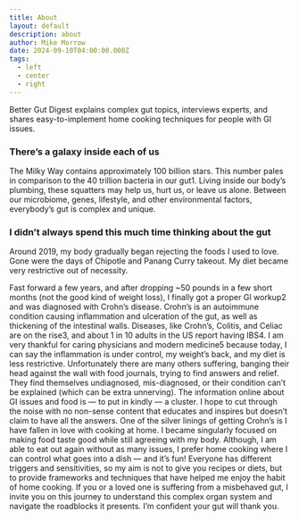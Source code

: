 ```yaml
---
title: About
layout: default
description: about
author: Mike Morrow
date: 2024-09-10T04:00:00.000Z
tags:
  - left
  - center
  - right
---
```



Better Gut Digest explains complex gut topics, interviews experts, and shares easy-to-implement home cooking techniques for people with GI issues.

### There’s a galaxy inside each of us

The Milky Way contains approximately 100 billion stars. This number pales in comparison to the 40 trillion bacteria in our gut1. Living inside our body’s plumbing, these squatters may help us, hurt us, or leave us alone. Between our microbiome, genes, lifestyle, and other environmental factors, everybody’s gut is complex and unique.

### I didn’t always spend this much time thinking about the gut

Around 2019, my body gradually began rejecting the foods I used to love. Gone were the days of Chipotle and Panang Curry takeout. My diet became very restrictive out of necessity.

Fast forward a few years, and after dropping ~50 pounds in a few short months (not the good kind of weight loss), I finally got a proper GI workup2 and was diagnosed with Crohn’s disease.
Crohn’s is an autoimmune condition causing inflammation and ulceration of the gut, as well as thickening of the intestinal walls. Diseases, like Crohn’s, Colitis, and Celiac are on the rise3, and about 1 in 10 adults in the US report having IBS4.
I am very thankful for caring physicians and modern medicine5 because today, I can say the inflammation is under control, my weight’s back, and my diet is less restrictive.
Unfortunately there are many others suffering, banging their head against the wall with food journals, trying to find answers and relief. They find themselves undiagnosed, mis-diagnosed, or their condition can’t be explained (which can be extra unnerving).
The information online about GI issues and food is — to put in kindly — a cluster. I hope to cut through the noise with no non-sense content that educates and inspires but doesn’t claim to have all the answers.
One of the silver linings of getting Crohn’s is I have fallen in love with cooking at home. I became singularly focused on making food taste good while still agreeing with my body. Although, I am able to eat out again without as many issues, I prefer home cooking where I can control what goes into a dish — and it’s fun!
Everyone has different triggers and sensitivities, so my aim is not to give you recipes or diets, but to provide frameworks and techniques that have helped me enjoy the habit of home cooking.
If you or a loved one is suffering from a misbehaved gut, I invite you on this journey to understand this complex organ system and navigate the roadblocks it presents. I’m confident your gut will thank you.
